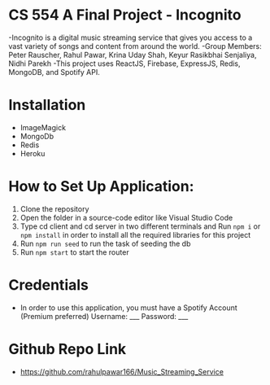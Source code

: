 # CS 554 A Final Project - Incognito
-Incognito is a digital music streaming service that gives you access to a vast variety of songs and content from around the world.
-Group Members: Peter Rauscher, Rahul Pawar, Krina Uday Shah, Keyur Rasikbhai Senjaliya, Nidhi Parekh
-This project uses ReactJS, Firebase, ExpressJS, Redis, MongoDB, and Spotify API.

# Installation
- ImageMagick
- MongoDb
- Redis
- Heroku

# How to Set Up Application:
1. Clone the repository
2. Open the folder in a source-code editor like Visual Studio Code
3. Type cd client and cd server in two different terminals and Run `npm i` or `npm install` in order to install all the required libraries for this project
3. Run `npm run seed` to run the task of seeding the db
4. Run `npm start` to start the router

# Credentials
- In order to use this application, you must have a Spotify Account (Premium preferred)
 Username: ___
 Password: ___

# Github Repo Link
- https://github.com/rahulpawar166/Music_Streaming_Service